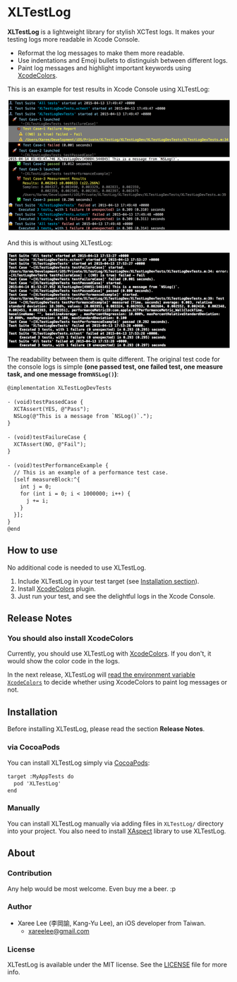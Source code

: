# XLTestLog

**XLTestLog** is a lightweight library for stylish XCTest logs. It makes your testing logs more readable in Xcode Console.

 - Reformat the log messages to make them more readable.
 - Use indentations and Emoji bullets to distinguish between different logs.
 - Paint log messages and highlight important keywords using [XcodeColors].

This is an example for test results in Xcode Console using XLTestLog:

![](./Docs/Images/withXLTestLog.png)


And this is without using XLTestLog:

![](./Docs/Images/withoutXLTestLog.png)


The readability between them is quite different. The original test code for the console logs is simple **(one passed test, one failed test, one measure task, and one message from`NSLog()`)**:

```objc
@implementation XLTestLogDevTests

- (void)testPassedCase {
  XCTAssert(YES, @"Pass");
  NSLog(@"This is a message from `NSLog()`.");
}

- (void)testFailureCase {
  XCTAssert(NO, @"Fail");
}

- (void)testPerformanceExample {
  // This is an example of a performance test case.
  [self measureBlock:^{
    int j = 0;
    for (int i = 0; i < 1000000; i++) {
      j += i;
    }
  }];
}
@end
```

## How to use

No additional code is needed to use XLTestLog.

1. Include XLTestLog in your test target (see [Installation section](#installation)).
2. Install [XcodeColors] plugin.
3. Just run your test, and see the delightful logs in the Xcode Console.


## Release Notes

### You should also install XcodeColors

Currently, you should use XLTestLog with [XcodeColors]. If you don't, it would show the color code in the logs.

In the next release, XLTestLog will [read the environment variable `XcodeColors`](https://github.com/robbiehanson/XcodeColors#option-1-manual-use--custom-macros) to decide whether using XcodeColors to paint log messages or not.



## Installation

Before installing XLTestLog, please read the section **Release Notes**.

### via CocoaPods

You can install XLTestLog simply via [CocoaPods]:

```
target :MyAppTests do
  pod 'XLTestLog'
end
```


### Manually

You can install XLTestLog manually via adding files in `XLTestLog/` directory into your project. You also need to install [XAspect] library to use XLTestLog.



## About

### Contribution

Any help would be most welcome. Even buy me a beer. :p


### Author
* Xaree Lee (李岡諭, Kang-Yu Lee), an iOS developer from Taiwan.
    - <xareelee@gmail.com>


### License
XLTestLog is available under the MIT license. See the [LICENSE] file for more info.



[CocoaPods]: https://cocoapods.org
[XcodeColors]: https://github.com/robbiehanson/XcodeColors
[XAspect]: https://github.com/xareelee/XAspect
[LICENSE]: ./LICENSE.md
